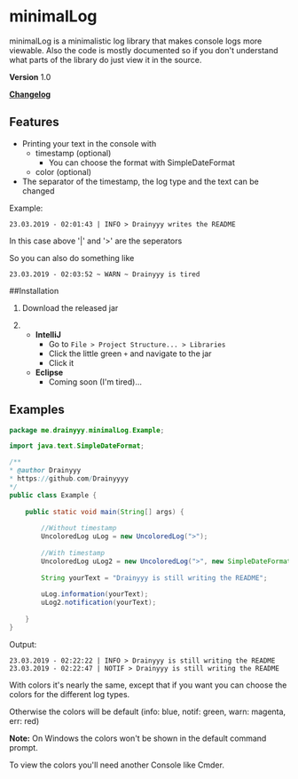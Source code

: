 # minimalLog
minimalLog is a minimalistic log library that makes console logs more viewable.
Also the code is mostly documented so if you don't understand what parts of the library do just view it in the source.

**Version** 1.0

**[Changelog](CHANGELOG.md)**

## Features
- Printing your text in the console with
    - timestamp (optional)
        - You can choose the format with SimpleDateFormat
    - color (optional)
- The separator of the timestamp, the log type and the text can be changed

Example:

    23.03.2019 - 02:01:43 | INFO > Drainyyy writes the README

In this case above '|' and '>' are the seperators

So you can also do something like

    23.03.2019 - 02:03:52 ~ WARN ~ Drainyyy is tired
    
##Installation
1. Download the released jar

2. - **IntelliJ**
        - Go to `File > Project Structure... > Libraries`
        - Click the little green `+` and navigate to the jar
        - Click it
   - **Eclipse**
        - Coming soon (I'm tired)...
        
## Examples
```java
package me.drainyyy.minimalLog.Example;

import java.text.SimpleDateFormat;

/**
* @author Drainyyy
* https://github.com/Drainyyyy
*/
public class Example {
    
    public static void main(String[] args) {
     
        //Without timestamp
        UncoloredLog uLog = new UncoloredLog(">");
        
        //With timestamp
        UncoloredLog uLog2 = new UncoloredLog(">", new SimpleDateFormat("dd.MM.yyyy - HH:mm:ss"), "|");
        
        String yourText = "Drainyyy is still writing the README";
        
        uLog.information(yourText);
        uLog2.notification(yourText);
        
    }
}
```

Output:
```console
23.03.2019 - 02:22:22 | INFO > Drainyyy is still writing the README
23.03.2019 - 02:22:47 | NOTIF > Drainyyy is still writing the README
```

With colors it's nearly the same, except that if you want you can choose the colors for the different log types.

Otherwise the colors will be default (info: blue, notif: green, warn: magenta, err: red)

**Note:** On Windows the colors won't be shown in the default command prompt. 

To view the colors you'll need another Console like Cmder.
